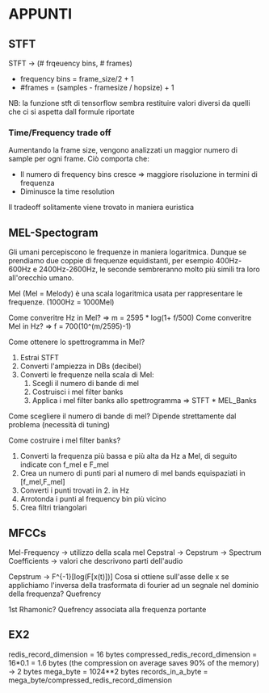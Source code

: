 # APPUNTI

## STFT

STFT -> (# frqeuency bins, # frames)

* frequency bins = frame_size/2 + 1
* #frames = (samples - framesize / hopsize) + 1

NB: la funzione stft di tensorflow sembra restituire valori diversi da quelli che ci si aspetta dall formule riportate

### Time/Frequency trade off

Aumentando la frame size, vengono analizzati un maggior numero di sample per ogni frame. Ciò comporta che:

* Il numero di frequency bins cresce => maggiore risoluzione in termini di frequenza
* Diminusce la time resolution

Il tradeoff solitamente viene trovato in maniera euristica

## MEL-Spectogram

Gli umani percepiscono le frequenze in maniera logaritmica. Dunque se prendiamo due coppie di frequenze equidistanti, per esempio 400Hz-600Hz e 2400Hz-2600Hz, le seconde sembreranno molto più simili tra loro all'orecchio umano.

Mel (Mel = Melody) è una scala logaritmica usata per rappresentare le frequenze. (1000Hz = 1000Mel)

Come converitre Hz in Mel? => m = 2595 * log(1+ f/500)
Come converitre Mel in Hz? => f = 700(10^(m/2595)-1)

Come ottenere lo spettrogramma in Mel?

1. Estrai STFT
2. Converti l'ampiezza in DBs (decibel)
3. Converti le frequenze nella scala di Mel:
   1. Scegli il numero di bande di mel
   2. Costruisci i mel filter banks
   3. Applica i mel filter banks allo spettrogramma => STFT * MEL_Banks

Come scegliere il numero di bande di mel? Dipende strettamente dal problema (necessità di tuning)

Come costruire i mel filter banks?

1. Converti la frequenza più bassa e più alta da Hz a Mel, di seguito indicate con f_mel e F_mel
2. Crea un numero di punti pari al numero di mel bands equispaziati in [f_mel,F_mel]
3. Converti i punti trovati in 2. in Hz
4. Arrotonda i punti al frequency bin più vicino
5. Crea filtri triangolari


## MFCCs

Mel-Frequency -> utilizzo della scala mel
Cepstral -> Cepstrum -> Spectrum
Coefficients -> valori che descrivono parti dell'audio

Cepstrum -> F^{-1}[log(F[x(t)])]
Cosa si ottiene sull'asse delle x se applichiamo l'inversa della trasformata di fourier ad un segnale nel dominio della frequenza? Quefrency

1st Rhamonic? Quefrency associata alla frequenza portante


## EX2

redis_record_dimension = 16 bytes
compressed_redis_record_dimension = 16*0.1 = 1.6 bytes (the compression on average saves 90% of the memory) -> 2 bytes
mega_byte = 1024**2 bytes 
records_in_a_byte = mega_byte/compressed_redis_record_dimension
